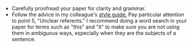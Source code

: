 <!--- last updated 2023-02-14 --->

- Carefully proofread your paper for clarity and grammar.
- Follow the advice in my colleague's [style guide.](https://canvas.nus.edu.sg/courses/27152/files/298400?wrap=1) Pay particular attention to point 5, "Unclear referents." I recommend doing a word search in your paper for terms such as "this" and "it" to make sure you are not using them in ambiguous ways, especially when they are the subjects of a sentence.